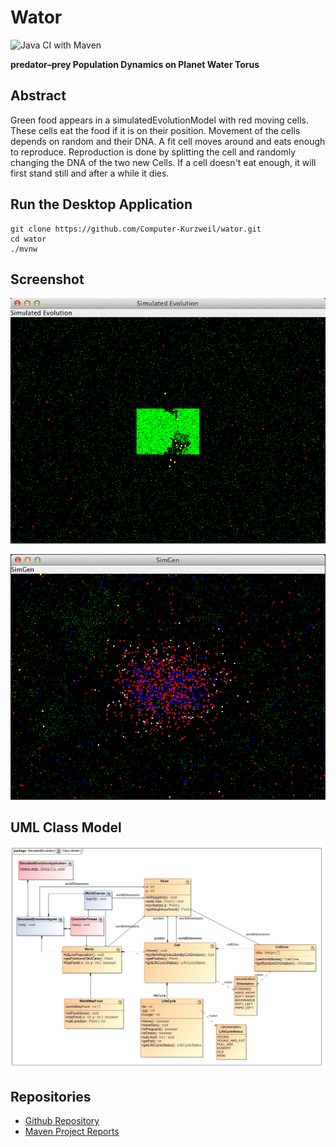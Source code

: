 # Wator


![Java CI with Maven](https://github.com/Computer-Kurzweil/wator/workflows/Java%20CI%20with%20Maven/badge.svg)

**predator–prey Population Dynamics on Planet Water Torus**

## Abstract

Green food appears in a simulatedEvolutionModel with red moving cells. These cells eat the food if it is on their position.
Movement of the cells depends on random and their DNA. A fit cell moves around and eats enough to reproduce.
Reproduction is done by splitting the cell and randomly changing the DNA of the two new Cells.
If a cell doesn't eat enough, it will first stand still and after a while it dies.


## Run the Desktop Application

```
git clone https://github.com/Computer-Kurzweil/wator.git
cd wator
./mvnw
```

## Screenshot

![Early Screen](img/screen1.png)

![Later Screen](img/screen2.png)


## UML Class Model
![UML Class Model](img/Class_Model.jpg)


## Repositories
* [Github Repository](https://github.com/Computer-Kurzweil/wator)
* [Maven Project Reports](https://java.woehlke.org/wator/)

